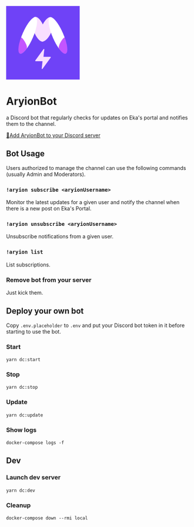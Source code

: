 <img width="200" src="https://raw.githubusercontent.com/k0kag3/aryionbot/master/assets/Icon.png" alt="Icon" />

# AryionBot

a Discord bot that regularly checks for updates on Eka's portal and notifies them to the channel.

[🚀Add AryionBot to your Discord server](https://discord.com/oauth2/authorize?client_id=711186798599995432&scope=bot&permissions=18432)

## Bot Usage

Users authorized to manage the channel can use the following commands (usually Admin and Moderators).

### `!aryion subscribe <aryionUsername>`

Monitor the latest updates for a given user and notify the channel when there is a new post on Eka's Portal.

### `!aryion unsubscribe <aryionUsername>`

Unsubscribe notifications from a given user.

### `!aryion list`

List subscriptions.

### Remove bot from your server

Just kick them.

## Deploy your own bot

Copy `.env.placeholder` to `.env` and put your Discord bot token in it before starting to use the bot.

### Start

```shell
yarn dc:start
```

### Stop

```shell
yarn dc:stop
```

### Update

```shell
yarn dc:update
```

### Show logs

```shell
docker-compose logs -f
```

## Dev

### Launch dev server

```shell
yarn dc:dev
```

### Cleanup

```shell
docker-compose down --rmi local
```
